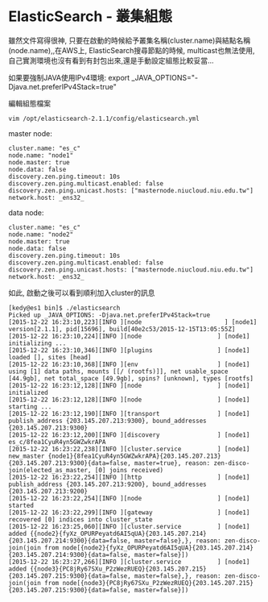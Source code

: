 # ElasticSearch - 叢集組態


雖然文件寫得很神, 只要在啟動的時候給予叢集名稱(cluster.name)與結點名稱(node.name),,在AWS上, ElasticSearch搜尋節點的時候, multicast也無法使用, 自己實測環境也沒有看到有封包出來,還是手動設定組態比較妥當...

如果要強制JAVA使用IPv4環境:
export _JAVA_OPTIONS="-Djava.net.preferIPv4Stack=true"

編輯組態檔案
    
    vim /opt/elasticsearch-2.1.1/config/elasticsearch.yml


master node:

    cluster.name: "es_c"
    node.name: "node1"
    node.master: true
    node.data: false
    discovery.zen.ping.timeout: 10s
    discovery.zen.ping.multicast.enabled: false
    discovery.zen.ping.unicast.hosts: ["masternode.niucloud.niu.edu.tw"]
    network.host: _ens32_

data node:

    cluster.name: "es_c"
    node.name: "node2"
    node.master: true
    node.data: false
    discovery.zen.ping.timeout: 10s
    discovery.zen.ping.multicast.enabled: false
    discovery.zen.ping.unicast.hosts: ["masternode.niucloud.niu.edu.tw"]
    network.host: _ens32_
    
如此, 啟動之後可以看到順利加入cluster的訊息


    [kedy@es1 bin]$ ./elasticsearch
    Picked up _JAVA_OPTIONS: -Djava.net.preferIPv4Stack=true
    [2015-12-22 16:23:10,223][INFO ][node                       ] [node1] version[2.1.1], pid[15696], build[40e2c53/2015-12-15T13:05:55Z]
    [2015-12-22 16:23:10,224][INFO ][node                     ] [node1] initializing ...
    [2015-12-22 16:23:10,346][INFO ][plugins                  ] [node1] loaded [], sites [head]
    [2015-12-22 16:23:10,368][INFO ][env                      ] [node1] using [1] data paths, mounts [[/ (rootfs)]], net usable_space [44.9gb], net total_space [49.9gb], spins? [unknown], types [rootfs]
    [2015-12-22 16:23:12,128][INFO ][node                     ] [node1] initialized
    [2015-12-22 16:23:12,128][INFO ][node                     ] [node1] starting ...
    [2015-12-22 16:23:12,190][INFO ][transport                ] [node1] publish_address {203.145.207.213:9300}, bound_addresses {203.145.207.213:9300}
    [2015-12-22 16:23:12,200][INFO ][discovery                ] [node1] es_c/8fea1CyuR4yn5GWZwkrAPA
    [2015-12-22 16:23:22,238][INFO ][cluster.service          ] [node1] new_master {node1}{8fea1CyuR4yn5GWZwkrAPA}{203.145.207.213}{203.145.207.213:9300}{data=false, master=true}, reason: zen-disco-join(elected_as_master, [0] joins received)
    [2015-12-22 16:23:22,254][INFO ][http                     ] [node1] publish_address {203.145.207.213:9200}, bound_addresses {203.145.207.213:9200}
    [2015-12-22 16:23:22,254][INFO ][node                     ] [node1] started
    [2015-12-22 16:23:22,299][INFO ][gateway                  ] [node1] recovered [0] indices into cluster_state
    [2015-12-22 16:23:25,060][INFO ][cluster.service          ] [node1] added {{node2}{fyXz_OPURPeyatd6AI5qUA}{203.145.207.214}{203.145.207.214:9300}{data=false, master=false},}, reason: zen-disco-join(join from node[{node2}{fyXz_OPURPeyatd6AI5qUA}{203.145.207.214}{203.145.207.214:9300}{data=false, master=false}])
    [2015-12-22 16:23:27,266][INFO ][cluster.service          ] [node1] added {{node3}{PC8jRy67SXu_P2zWezRUEQ}{203.145.207.215}{203.145.207.215:9300}{data=false, master=false},}, reason: zen-disco-join(join from node[{node3}{PC8jRy67SXu_P2zWezRUEQ}{203.145.207.215}{203.145.207.215:9300}{data=false, master=false}])